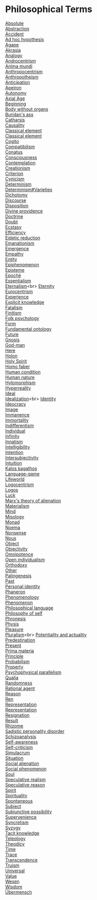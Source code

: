 # Philosophical Terms
[Absolute](https://en.wikipedia.org/wiki/Absolute_(philosophy))<br>
[Abstraction](https://en.wikipedia.org/wiki/Abstraction)<br>
[Accident](https://en.wikipedia.org/wiki/Accident_(philosophy))<br>
[Ad hoc hypothesis](https://en.wikipedia.org/wiki/Ad_hoc_hypothesis)<br>
[Agape](https://en.wikipedia.org/wiki/Agape)<br>
[Akrasia](https://en.wikipedia.org/wiki/Akrasia)<br>
[Analogy](https://en.wikipedia.org/wiki/Analogy)<br>
[Androcentrism](https://en.wikipedia.org/wiki/Androcentrism)<br>
[Anima mundi](https://en.wikipedia.org/wiki/Anima_mundi)<br>
[Anthropocentrism](https://en.wikipedia.org/wiki/Anthropocentrism)<br>
[Anthropotheism](https://en.wikipedia.org/wiki/Anthropotheism)<br>
[Anticipation](https://en.wikipedia.org/wiki/Anticipation)<br>
[Apeiron](https://en.wikipedia.org/wiki/Apeiron_(cosmology))<br>
[Autonomy](https://en.wikipedia.org/wiki/Autonomy)<br>
[Axial Age](https://en.wikipedia.org/wiki/Axial_Age)<br>
[Beginning](https://en.wikipedia.org/wiki/Beginning)<br>
[Body without organs](https://en.wikipedia.org/wiki/Body_without_organs)<br>
[Buridan's ass](https://en.wikipedia.org/wiki/Buridan%27s_ass)<br>
[Catharsis](https://en.wikipedia.org/wiki/Catharsis)<br>
[Causality](https://en.wikipedia.org/wiki/Causality)<br>
[Classical element](https://en.wikipedia.org/wiki/Classical_element)<br>
[Classical element](https://en.wikipedia.org/wiki/Classical_element)<br>
[Cogito](https://en.wikipedia.org/wiki/Cogito)<br>
[Compatibilism](https://en.wikipedia.org/wiki/Compatibilism)<br>
[Conatus](https://en.wikipedia.org/wiki/Conatus)<br>
[Consciousness](https://en.wikipedia.org/wiki/Consciousness)<br>
[Contemplation](https://en.wikipedia.org/wiki/Contemplation)<br>
[Creationism](https://en.wikipedia.org/wiki/Creationism_(soul))<br>
[Criterion](https://en.wikipedia.org/wiki/Criterion)<br>
[Cynicism](https://en.wikipedia.org/wiki/Cynicism_(philosophy))<br>
[Determinism](https://en.wikipedia.org/wiki/Determinism)<br>
[Determinism#Varieties](https://en.wikipedia.org/wiki/Determinism#Varieties)<br>
[Dichotomy](https://en.wikipedia.org/wiki/Dichotomy)<br>
[Discourse](https://en.wikipedia.org/wiki/Discourse)<br>
[Disposition](https://en.wikipedia.org/wiki/Disposition)<br>
[Divine providence](https://en.wikipedia.org/wiki/Divine_providence)<br>
[Doctrine](https://en.wikipedia.org/wiki/Doctrine)<br>
[Doubt](https://en.wikipedia.org/wiki/Doubt)<br>
[Ecstasy](https://en.wikipedia.org/wiki/Ecstasy_(emotion))<br>
[Efficiency](https://en.wikipedia.org/wiki/Efficiency)<br>
[Eidetic reduction](https://en.wikipedia.org/wiki/Eidetic_reduction)<br>
[Emanationism](https://en.wikipedia.org/wiki/Emanationism)<br>
[Emergence](https://en.wikipedia.org/wiki/Emergence)<br>
[Empathy](https://en.wikipedia.org/wiki/Empathy)<br>
[Entity](https://en.wikipedia.org/wiki/Entity)<br>
[Epiphenomenon](https://en.wikipedia.org/wiki/Epiphenomenon)<br>
[Episteme](https://en.wikipedia.org/wiki/Episteme)<br>
[Epoché](https://en.wikipedia.org/wiki/Epoch%C3%A9)<br>
[Essentialism](https://en.wikipedia.org/wiki/Essentialism)<br>
[Eternalism](https://en.wikipedia.org/wiki/Eternalism_(philosophy_of_time))<br>
[Eternity](https://en.wikipedia.org/wiki/Eternity)<br>
[Eurocentrism](https://en.wikipedia.org/wiki/Eurocentrism)<br>
[Experience](https://en.wikipedia.org/wiki/Experience)<br>
[Explicit knowledge](https://en.wikipedia.org/wiki/Explicit_knowledge)<br>
[Fatalism](https://en.wikipedia.org/wiki/Fatalism)<br>
[Finitism](https://en.wikipedia.org/wiki/Finitism)<br>
[Folk psychology](https://en.wikipedia.org/wiki/Folk_psychology)<br>
[Form](https://en.wikipedia.org/wiki/Form)<br>
[Fundamental ontology](https://en.wikipedia.org/wiki/Fundamental_ontology)<br>
[Future](https://en.wikipedia.org/wiki/Future)<br>
[Gnosis](https://en.wikipedia.org/wiki/Gnosis)<br>
[God-man](https://en.wikipedia.org/wiki/God-man_(Christianity))<br>
[Here](https://en.wikipedia.org/wiki/Here)<br>
[Holon](https://en.wikipedia.org/wiki/Holon_(philosophy))<br>
[Holy Spirit](https://en.wikipedia.org/wiki/Holy_Spirit)<br>
[Homo faber](https://en.wikipedia.org/wiki/Homo_faber)<br>
[Human condition](https://en.wikipedia.org/wiki/Human_condition)<br>
[Human nature](https://en.wikipedia.org/wiki/Human_nature)<br>
[Hylomorphism](https://en.wikipedia.org/wiki/Hylomorphism)<br>
[Hyperreality](https://en.wikipedia.org/wiki/Hyperreality)<br>
[Ideal](https://en.wikipedia.org/wiki/Ideal_(ethics))<br>
[Idealization](https://en.wikipedia.org/wiki/Idealization_(science_philosophy))<br>
[Identity](https://en.wikipedia.org/wiki/Identity_(philosophy))<br>
[Ideocracy](https://en.wikipedia.org/wiki/Ideocracy)<br>
[Image](https://en.wikipedia.org/wiki/Image)<br>
[Immanence](https://en.wikipedia.org/wiki/Immanence)<br>
[Immortality](https://en.wikipedia.org/wiki/Immortality)<br>
[Indifferentism](https://en.wikipedia.org/wiki/Indifferentism)<br>
[Individual](https://en.wikipedia.org/wiki/Individual)<br>
[Infinity](https://en.wikipedia.org/wiki/Infinity)<br>
[Innatism](https://en.wikipedia.org/wiki/Innatism)<br>
[Intelligibility](https://en.wikipedia.org/wiki/Intelligibility_(philosophy))<br>
[Intention](https://en.wikipedia.org/wiki/Intention)<br>
[Intersubjectivity](https://en.wikipedia.org/wiki/Intersubjectivity)<br>
[Intuition](https://en.wikipedia.org/wiki/Intuition)<br>
[Kalos kagathos](https://en.wikipedia.org/wiki/Kalos_kagathos)<br>
[Language-game](https://en.wikipedia.org/wiki/Language-game_(philosophy))<br>
[Lifeworld](https://en.wikipedia.org/wiki/Lifeworld)<br>
[Logocentrism](https://en.wikipedia.org/wiki/Logocentrism)<br>
[Logos](https://en.wikipedia.org/wiki/Logos)<br>
[Luck](https://en.wikipedia.org/wiki/Luck)<br>
[Marx's theory of alienation](https://en.wikipedia.org/wiki/Marx%27s_theory_of_alienation)<br>
[Materialism](https://en.wikipedia.org/wiki/Materialism)<br>
[Mind](https://en.wikipedia.org/wiki/Mind)<br>
[Misology](https://en.wikipedia.org/wiki/Misology)<br>
[Monad](https://en.wikipedia.org/wiki/Monad_(philosophy))<br>
[Noema](https://en.wikipedia.org/wiki/Noema)<br>
[Nonsense](https://en.wikipedia.org/wiki/Nonsense)<br>
[Nous](https://en.wikipedia.org/wiki/Nous)<br>
[Object](https://en.wikipedia.org/wiki/Object_(philosophy))<br>
[Objectivity](https://en.wikipedia.org/wiki/Objectivity_(philosophy))<br>
[Omnipotence](https://en.wikipedia.org/wiki/Omnipotence)<br>
[Open individualism](https://en.wikipedia.org/wiki/Open_individualism)<br>
[Orthodoxy](https://en.wikipedia.org/wiki/Orthodoxy)<br>
[Other](https://en.wikipedia.org/wiki/Other_(philosophy))<br>
[Palingenesis](https://en.wikipedia.org/wiki/Palingenesis)<br>
[Past](https://en.wikipedia.org/wiki/Past)<br>
[Personal identity](https://en.wikipedia.org/wiki/Personal_identity)<br>
[Phaneron](https://en.wikipedia.org/wiki/Phaneron)<br>
[Phenomenology](https://en.wikipedia.org/wiki/Phenomenology_(philosophy))<br>
[Phenomenon](https://en.wikipedia.org/wiki/Phenomenon)<br>
[Philosophical language](https://en.wikipedia.org/wiki/Philosophical_language)<br>
[Philosophy of self](https://en.wikipedia.org/wiki/Philosophy_of_self)<br>
[Phronesis](https://en.wikipedia.org/wiki/Phronesis)<br>
[Physis](https://en.wikipedia.org/wiki/Physis)<br>
[Pleasure](https://en.wikipedia.org/wiki/Pleasure)<br>
[Pluralism](https://en.wikipedia.org/wiki/Pluralism_(political_philosophy))<br>
[Potentiality and actuality](https://en.wikipedia.org/wiki/Potentiality_and_actuality)<br>
[Predestination](https://en.wikipedia.org/wiki/Predestination)<br>
[Present](https://en.wikipedia.org/wiki/Present)<br>
[Prima materia](https://en.wikipedia.org/wiki/Prima_materia)<br>
[Principle](https://en.wikipedia.org/wiki/Principle)<br>
[Probabilism](https://en.wikipedia.org/wiki/Probabilism)<br>
[Property](https://en.wikipedia.org/wiki/Property_(philosophy))<br>
[Psychophysical parallelism](https://en.wikipedia.org/wiki/Psychophysical_parallelism)<br>
[Qualia](https://en.wikipedia.org/wiki/Qualia)<br>
[Randomness](https://en.wikipedia.org/wiki/Randomness)<br>
[Rational agent](https://en.wikipedia.org/wiki/Rational_agent)<br>
[Reason](https://en.wikipedia.org/wiki/Reason)<br>
[Ren](https://en.wikipedia.org/wiki/Ren_(Confucianism))<br>
[Representation](https://en.wikipedia.org/wiki/Representation_(arts))<br>
[Representation](https://en.wikipedia.org/wiki/Representation_(systemics))<br>
[Resignation](https://en.wikipedia.org/wiki/Resignation_(disambiguation))<br>
[Result](https://en.wikipedia.org/wiki/Result)<br>
[Rhizome](https://en.wikipedia.org/wiki/Rhizome_(philosophy))<br>
[Sadistic personality disorder](https://en.wikipedia.org/wiki/Sadistic_personality_disorder)<br>
[Schizoanalysis](https://en.wikipedia.org/wiki/Schizoanalysis)<br>
[Self-awareness](https://en.wikipedia.org/wiki/Self-awareness)<br>
[Self-criticism](https://en.wikipedia.org/wiki/Self-criticism)<br>
[Simulacrum](https://en.wikipedia.org/wiki/Simulacrum)<br>
[Situation](https://en.wikipedia.org/wiki/Situation)<br>
[Social alienation](https://en.wikipedia.org/wiki/Social_alienation)<br>
[Social phenomenon](https://en.wikipedia.org/wiki/Social_phenomenon)<br>
[Soul](https://en.wikipedia.org/wiki/Soul)<br>
[Speculative realism](https://en.wikipedia.org/wiki/Speculative_realism)<br>
[Speculative reason](https://en.wikipedia.org/wiki/Speculative_reason)<br>
[Spirit](https://en.wikipedia.org/wiki/Spirit)<br>
[Spirituality](https://en.wikipedia.org/wiki/Spirituality)<br>
[Spontaneous](https://en.wikipedia.org/wiki/Spontaneous)<br>
[Subject](https://en.wikipedia.org/wiki/Subject_(philosophy))<br>
[Subjunctive possibility](https://en.wikipedia.org/wiki/Subjunctive_possibility)<br>
[Supervenience](https://en.wikipedia.org/wiki/Supervenience)<br>
[Syncretism](https://en.wikipedia.org/wiki/Syncretism)<br>
[Syzygy](https://en.wikipedia.org/wiki/Syzygy_(astronomy))<br>
[Tacit knowledge](https://en.wikipedia.org/wiki/Tacit_knowledge)<br>
[Teleology](https://en.wikipedia.org/wiki/Teleology)<br>
[Theodicy](https://en.wikipedia.org/wiki/Theodicy)<br>
[Time](https://en.wikipedia.org/wiki/Time)<br>
[Trace](https://en.wikipedia.org/wiki/Trace_(semiology))<br>
[Transcendence](https://en.wikipedia.org/wiki/Transcendence_(philosophy))<br>
[Truism](https://en.wikipedia.org/wiki/Truism)<br>
[Universal](https://en.wikipedia.org/wiki/Universal_(metaphysics))<br>
[Value](https://en.wikipedia.org/wiki/Value_(ethics))<br>
[Wesen](https://en.wikipedia.org/wiki/Wesen)<br>
[Wisdom](https://en.wikipedia.org/wiki/Wisdom)<br>
[Übermensch](https://en.wikipedia.org/wiki/%C3%9Cbermensch)<br>
